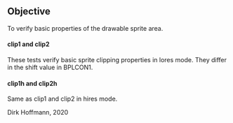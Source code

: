 ## Objective

To verify basic properties of the drawable sprite area.

#### clip1 and clip2

These tests verify basic sprite clipping properties in lores mode. They differ in the shift value in BPLCON1.

#### clip1h and clip2h

Same as clip1 and clip2 in hires mode. 


Dirk Hoffmann, 2020
